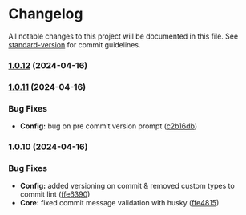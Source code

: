# Changelog

All notable changes to this project will be documented in this file. See [standard-version](https://github.com/conventional-changelog/standard-version) for commit guidelines.

### [1.0.12](https://github.com/kimani-kabiria/hello-kit-ui/compare/v1.0.11...v1.0.12) (2024-04-16)

### [1.0.11](https://github.com/kimani-kabiria/hello-kit-ui/compare/v1.0.10...v1.0.11) (2024-04-16)


### Bug Fixes

* **Config:** bug on pre commit version prompt ([c2b16db](https://github.com/kimani-kabiria/hello-kit-ui/commits/c2b16dbd911c97e129d8854ce06609108b01946d))

### 1.0.10 (2024-04-16)


### Bug Fixes

* **Config:** added versioning on commit & removed custom types to commit lint ([ffe6390](https://github.com/kimani-kabiria/hello-kit-ui/commits/ffe6390c8c89dc3b083d167c403ddd3372723d62))
* **Core:** fixed commit message validation with husky ([ffe4815](https://github.com/kimani-kabiria/hello-kit-ui/commits/ffe4815e2b75dfcb00e785bf29596111e2198105))
